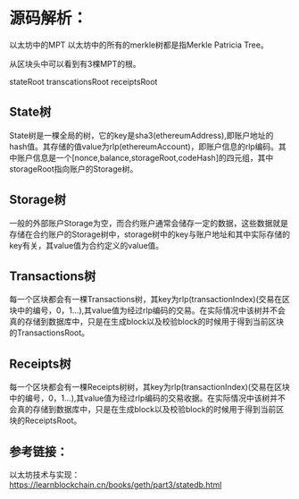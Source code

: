 
# 源码解析：
以太坊中的MPT
以太坊中的所有的merkle树都是指Merkle Patricia Tree。

从区块头中可以看到有3棵MPT的根。

stateRoot
transcationsRoot
receiptsRoot

## State树
State树是一棵全局的树，它的key是sha3(ethereumAddress),即账户地址的hash值。其存储的值value为rlp(ethereumAccount)，即账户信息的rlp编码。其中账户信息是一个[nonce,balance,storageRoot,codeHash]的四元组，其中storageRoot指向账户的Storage树。

## Storage树
一般的外部账户Storage为空，而合约账户通常会储存一定的数据，这些数据就是存储在合约账户的Storage树中，storage树中的key与账户地址和其中实际存储的key有关，其value值为合约定义的value值。

## Transactions树
每一个区块都会有一棵Transactions树，其key为rlp(transactionIndex)(交易在区块中的编号，0，1…),其value值为经过rlp编码的交易。在实际情况中该树并不会真的存储到数据库中，只是在生成block以及校验block的时候用于得到当前区块的TransactionsRoot。

## Receipts树
每一个区块都会有一棵Receipts树树，其key为rlp(transactionIndex)(交易在区块中的编号，0，1…),其value值为经过rlp编码的交易收据。在实际情况中该树并不会真的存储到数据库中，只是在生成block以及校验block的时候用于得到当前区块的ReceiptsRoot。



## 参考链接：
以太坊技术与实现：https://learnblockchain.cn/books/geth/part3/statedb.html